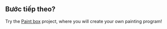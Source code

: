 ## Bước tiếp theo?

Try the [Paint box](https://projects.raspberrypi.org/en/projects/paint-box) project, where you will create your own painting program!
